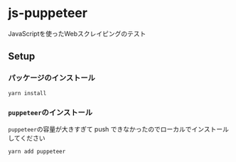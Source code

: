 # js-puppeteer
JavaScriptを使ったWebスクレイピングのテスト

## Setup
### パッケージのインストール
```
yarn install
```
### `puppeteer`のインストール
`puppeteer`の容量が大きすぎて push できなかったのでローカルでインストールしてください
```
yarn add puppeteer
```

